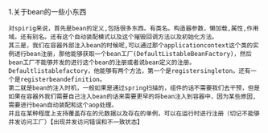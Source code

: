 1.关于bean的一些小东西

    对spirig来说，首先是bean的定义,包括很多东西。有类名。构造器参数，懒加载,属性,作用域。还有别名。还有这个自动装配模式以及这个摧毁回调方法以及初始化方法。
    其三是，我们在容器外部注入bean的时候呢,可以通过那个applicationcontext这个类的实例进行bean注册，那他能够获取一个bean工厂(DefaultListableBeanFactory)，然后bean工厂不能够并发的进行这个bean的注册或者说bean定义的注册。
    Defaultlistablefactory，他能够有两个方法，第一个是registersingleton。还有一个是registerbeandefinition。
    第二就是bean的注入时机，一般如果是通过spring扫描的，组件的话不需要我们去干预，但是如果在容器外我们需要自己注入bean的话来需要更早的将bean注入到容器中，因为某些原因,需要进行bean自动装配和这个aop处理。
    并且在某种程度上支持覆盖存在的元数据以及存在的单例，可以在运行时进行注册（切记不能够并发访问工厂）【出现并发访问错误和不一致状态】

